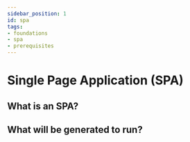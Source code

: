 ```yaml
---
sidebar_position: 1
id: spa
tags:
- foundations
- spa
- prerequisites
---
```


# Single Page Application (SPA)

## What is an SPA?

## What will be generated to run?
